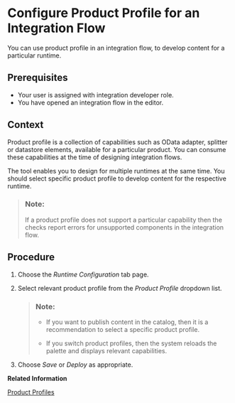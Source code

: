 <!-- loio65cc0bcf4e8c4b1f85d94242f6b5912b -->

# Configure Product Profile for an Integration Flow

You can use product profile in an integration flow, to develop content for a particular runtime.



## Prerequisites

-   Your user is assigned with integration developer role.
-   You have opened an integration flow in the editor.



## Context

Product profile is a collection of capabilities such as OData adapter, splitter or datastore elements, available for a particular product. You can consume these capabilities at the time of designing integration flows.

The tool enables you to design for multiple runtimes at the same time. You should select specific product profile to develop content for the respective runtime.

> ### Note:  
> If a product profile does not support a particular capability then the checks report errors for unsupported components in the integration flow.



## Procedure

1.  Choose the *Runtime Configuration* tab page.

2.  Select relevant product profile from the *Product Profile* dropdown list.

    > ### Note:  
    > -   If you want to publish content in the catalog, then it is a recommendation to select a specific product profile.
    > 
    > -   If you switch product profiles, then the system reloads the palette and displays relevant capabilities.

3.  Choose *Save* or *Deploy* as appropriate.


**Related Information**  


[Product Profiles](product-profiles-8007daa.md "Cloud Integration allows you to use integration content for different target integration platforms. Accordingly, different product profiles are available to adapt the user interface of the integration content designer to the specifications and capabilities of the target integration platform.")

